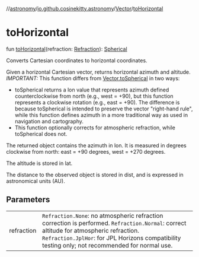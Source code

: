 //[astronomy](../../../index.md)/[io.github.cosinekitty.astronomy](../index.md)/[Vector](index.md)/[toHorizontal](to-horizontal.md)

# toHorizontal

fun [toHorizontal](to-horizontal.md)(refraction: [Refraction](../-refraction/index.md)): [Spherical](../-spherical/index.md)

Converts Cartesian coordinates to horizontal coordinates.

Given a horizontal Cartesian vector, returns horizontal azimuth and altitude. *IMPORTANT:* This function differs from [Vector.toSpherical](to-spherical.md) in two ways:

- 
   toSpherical returns a lon value that represents azimuth defined counterclockwise from north (e.g., west = +90), but this function represents a clockwise rotation (e.g., east = +90). The difference is because toSpherical is intended to preserve the vector "right-hand rule", while this function defines azimuth in a more traditional way as used in navigation and cartography.
- 
   This function optionally corrects for atmospheric refraction, while toSpherical does not.

The returned object contains the azimuth in lon. It is measured in degrees clockwise from north: east = +90 degrees, west = +270 degrees.

The altitude is stored in lat.

The distance to the observed object is stored in dist, and is expressed in astronomical units (AU).

## Parameters

| | |
|---|---|
| refraction | `Refraction.None`: no atmospheric refraction correction is performed.     `Refraction.Normal`: correct altitude for atmospheric refraction.     `Refraction.JplHor`: for JPL Horizons compatibility testing only; not recommended for normal use. |
